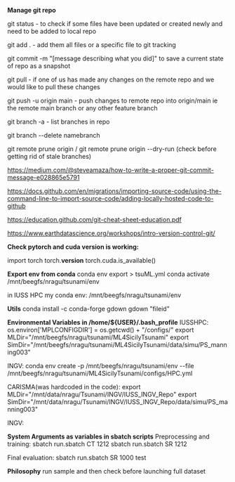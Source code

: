 **Manage git repo**

git status - to check if some files have been updated or created newly and need to be added to local repo

git add . - add them all files or a specific file to git tracking

git commit -m "[message describing what you did]" to save a current state of repo as a snapshot

git pull - if one of us has made any changes on the remote repo and we would like to pull these changes

git push -u origin main - push changes to remote repo into origin/main ie the remote main branch or any other feature branch

git branch -a - list branches in repo

git branch --delete namebranch

git remote prune origin /  git remote prune origin --dry-run (check before getting rid of stale branches)

https://medium.com/@steveamaza/how-to-write-a-proper-git-commit-message-e028865e5791

https://docs.github.com/en/migrations/importing-source-code/using-the-command-line-to-import-source-code/adding-locally-hosted-code-to-github

https://education.github.com/git-cheat-sheet-education.pdf

https://www.earthdatascience.org/workshops/intro-version-control-git/

**Check pytorch and cuda version is working:**

import torch
torch.__version__
torch.cuda.is_available()

**Export env from conda**
conda env export > tsuML.yml
conda activate /mnt/beegfs/nragu/tsunami/env

in IUSS HPC my conda env: /mnt/beegfs/nragu/tsunami/env

**Utils**
conda install -c conda-forge gdown
gdown "fileid"

**Environmental Variables in /home/${USER}/.bash_profile**
IUSSHPC:
os.environ['MPLCONFIGDIR'] = os.getcwd() + "/configs/"
export MLDir="/mnt/beegfs/nragu/tsunami/ML4SicilyTsunami"
export SimDir="/mnt/beegfs/nragu/tsunami/ML4SicilyTsunami/data/simu/PS_manning003"

INGV:
conda env create -p /mnt/beegfs/nragu/tsunami/env --file /mnt/beegfs/nragu/tsunami/ML4SicilyTsunami/configs/HPC.yml

CARISMA(was hardcoded in the code):
export MLDir="/mnt/data/nragu/Tsunami/INGV/IUSS_INGV_Repo"
export SimDir="/mnt/data/nragu/Tsunami/INGV/IUSS_INGV_Repo/data/simu/PS_manning003"

INGV:

**System Arguments as variables in sbatch scripts**
Preprocessing and training:
sbatch run.sbatch CT 1212 
sbatch run.sbatch SR 1212

Final evaluation:
sbatch run.sbatch SR 1000 test

**Philosophy**
run sample and then check before launching full dataset
